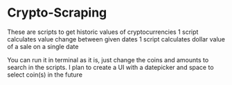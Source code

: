 # Crypto-Scraping
These are scripts to get historic values of cryptocurrencies
1 script calculates value change between given dates
1 script calculates dollar value of a sale on a single date

You can run it in terminal as it is, just change the coins and amounts to search in the scripts.
I plan to create a UI with a datepicker and space to select coin(s) in the future
